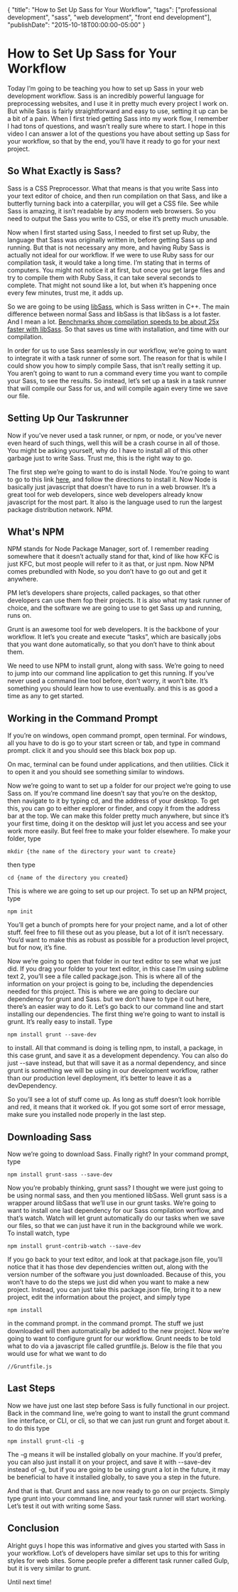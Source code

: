 <meta>
{
    "title": "How to Set Up Sass for Your Workflow",
    "tags": ["professional development", "sass", "web development", "front end development"],
    "publishDate": "2015-10-18T00:00:00-05:00"
}
</meta>

# How to Set Up Sass for Your Workflow

Today I’m going to be teaching you how to set up Sass in your web development workflow. Sass is an incredibly powerful language for preprocessing websites, and I use it in pretty much every project I work on. But while Sass is fairly straightforward and easy to use, setting it up can be a bit of a pain. When I first tried getting Sass into my work flow, I remember I had tons of questions, and wasn’t really sure where to start. I hope in this video I can answer a lot of the questions you have about setting up Sass for your workflow, so that by the end, you’ll have it ready to go for your next project.

## So What Exactly is Sass?

Sass is a CSS Preprocessor. What that means is that you write Sass into your text editor of choice, and then run compilation on that Sass, and like a butterfly turning back into a caterpillar, you will get a CSS file. See while Sass is amazing, it isn’t readable by any modern web browsers. So you need to output the Sass you write to CSS, or else it’s pretty much unusable.

Now when I first started using Sass, I needed to first set up Ruby, the language that Sass was originally written in, before getting Sass up and running. But that is not necessary any more, and having Ruby Sass is actually not ideal for our workflow. If we were to use Ruby sass for our compilation task, it would take a long time. I’m stating that in terms of computers. You might not notice it at first, but once you get large files and try to compile them with Ruby Sass, it can take several seconds to complete. That might not sound like a lot, but when it’s happening once every few minutes, trust me, it adds up.

So we are going to be using [libSass](http://sass-lang.com/libsass), which is Sass written in C++. The main difference between normal Sass and libSass is that libSass is a lot faster. And I mean a lot. [Benchmarks show compilation speeds to be about 25x faster with libSass](https://www.solitr.com/blog/2014/01/css-preprocessor-benchmark/). So that saves us time with installation, and time with our compilation.

In order for us to use Sass seamlessly in our workflow, we’re going to want to integrate it with a task runner of some sort. The reason for that is while I could show you how to simply compile Sass, that isn’t really setting it up. You aren’t going to want to run a command every time you want to compile your Sass, to see the results. So instead, let’s set up a task in a task runner that will compile our Sass for us, and will compile again every time we save our file.

## Setting Up Our Taskrunner

Now if you’ve never used a task runner, or npm, or node, or you’ve never even heard of such things, well this will be a crash course in all of those. You might be asking yourself, why do I have to install all of this other garbage just to write Sass. Trust me, this is the right way to go.

The first step we’re going to want to do is install Node. You’re going to want to go to this link [here](https://nodejs.org/en/), and follow the directions to install it. Now Node is basically just javascript that doesn’t have to run in a web browser. It’s a great tool for web developers, since web developers already know javascript for the most part. It also is the language used to run the largest package distribution network. NPM.

## What's NPM

NPM stands for Node Package Manager, sort of. I remember reading somewhere that it doesn’t actually stand for that, kind of like how KFC is just KFC, but most people will refer to it as that, or just npm. Now NPM comes prebundled with Node, so you don’t have to go out and get it anywhere.

PM let’s developers share projects, called packages, so that other developers can use them fop their projects. It is also what my task runner of choice, and the software we are going to use to get Sass up and running, runs on.

Grunt is an awesome tool for web developers. It is the backbone of your workflow. It let’s you create and execute “tasks”, which are basically jobs that you want done automatically, so that you don’t have to think about them.

We need to use NPM to install grunt, along with sass. We’re going to need to jump into our command line application to get this running. If you’ve never used a command line tool before, don’t worry, it won’t bite. It’s something you should learn how to use eventually. and this is as good a time as any to get started.

## Working in the Command Prompt

If you’re on windows, open command prompt, open terminal. For windows, all you have to do is go to your start screen or tab, and type in command prompt. click it and you should see this black box pop up.

On mac, terminal can be found under applications, and then utilities. Click it to open it and you should see something similar to windows.

Now we’re going to want to set up a folder for our project we’re going to use Sass on. If you’re command line doesn’t say that you’re on the desktop, then navigate to it by typing cd, and the address of your desktop. To get this, you can go to either explorer or finder, and copy it from the address bar at the top. We can make this folder pretty much anywhere, but since it’s your first time, doing it on the desktop will just let you access and see your work more easily. But feel free to make your folder elsewhere. To make your folder, type

```
mkdir {the name of the directory your want to create}
```

then type
```
cd {name of the directory you created}
```

This is where we are going to set up our project. To set up an NPM project, type
```
npm init
```

You’ll get a bunch of prompts here for your project name, and a lot of other stuff. feel free to fill these out as you please, but a lot of it isn’t necessary. You’d want to make this as robust as possible for a production level project, but for now, it’s fine.

Now we’re going to open that folder in our text editor to see what we just did. If you drag your folder to your text editor, in this case I’m using sublime text 2, you’ll see a file called package.json. This is where all of the information on your project is going to be, including the dependencies needed for this project. This is where we are going to declare our dependency for grunt and Sass. but we don’t have to type it out here, there’s an easier way to do it. Let’s go back to our command line and start installing our dependencies. The first thing we’re going to want to install is grunt. It’s really easy to install. Type

```
npm install grunt --save-dev
```

to install. All that command is doing is telling npm, to install, a package, in this case grunt, and save it as a development dependency. You can also do just --save instead, but that will save it as a normal dependency, and since grunt is something we will be using in our development workflow, rather than our production level deployment, it’s better to leave it as a devDependency.

So you’ll see a lot of stuff come up. As long as stuff doesn’t look horrible and red, it means that it worked ok. If you got some sort of error message, make sure you installed node properly in the last step.

## Downloading Sass

Now we’re going to download Sass. Finally right? In your command prompt, type

```
npm install grunt-sass --save-dev
```

Now you’re probably thinking, grunt sass? I thought we were just going to be using normal sass, and then you mentioned libSass. Well grunt sass is a wrapper around libSass that we’ll use in our grunt tasks. We’re going to want to install one last dependency for our Sass compilation worflow, and that’s watch. Watch will let grunt automatically do our tasks when we save our files, so that we can just have it run in the background while we work. To install watch, type

```
npm install grunt-contrib-watch --save-dev
```

If you go back to your text editor, and look at that package.json file, you’ll notice that it has those dev dependencies written out, along with the version number of the software you just downloaded. Because of this, you won’t have to do the steps we just did when you want to make a new project. Instead, you can just take this package.json file, bring it to a new project, edit the information about the project, and simply type

```
npm install
```

in the command prompt. in the command prompt. The stuff we just downloaded will then automatically be added to the new project. Now we’re going to want to configure grunt for our workflow. Grunt needs to be told what to do via a javascript file called gruntfile.js. Below is the file that you would use for what we want to do

```
//Gruntfile.js
```

## Last Steps

Now we have just one last step before Sass is fully functional in our project. Back in the command line, we’re going to want to install the grunt command line interface, or CLI, or cli, so that we can just run grunt and forget about it. to do this type

```
npm install grunt-cli -g
```

The -g means it will be installed globally on your machine. If you’d prefer, you can also just install it on your project, and save it with --save-dev instead of -g, but if you are going to be using grunt a lot in the future, it may be beneficial to have it installed globally, to save you a step in the future.

And that is that. Grunt and sass are now ready to go on our projects. Simply type grunt into your command line, and your task runner will start working. Let’s test it out with writing some Sass.

## Conclusion

Alright guys I hope this was informative and gives you started with Sass in your workflow. Lot’s of developers have similar set ups to this for writing styles for web sites. Some people prefer a different task runner called Gulp, but it is very similar to grunt.

Until next time!